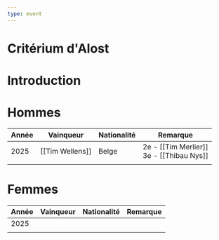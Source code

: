 ```yaml
---
type: event
---
```


# Critérium d'Alost

# Introduction

# Hommes

| Année | Vainqueur       | Nationalité | Remarque                                    |
| ----- | --------------- | ----------- | ------------------------------------------- |
| 2025  | [[Tim Wellens]] | Belge       | 2e - [[Tim Merlier]]<br>3e - [[Thibau Nys]] |
|       |                 |             |                                             |
# Femmes

| Année | Vainqueur | Nationalité | Remarque |
| ----- | --------- | ----------- | -------- |
| 2025  |           |             |          |
|       |           |             |          |
